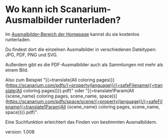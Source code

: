 # Wo kann ich Scanarium-Ausmalbilder runterladen?

Im [Ausmalbilder-Bereich der Homepage](https://scanarium.com/coloring-pages.html) kannst du sie kostenlos runterladen.

Du findest dort die einzelnen Ausmalbilder in verschiedenen Dateitypen: JPG, PDF, PNG und SVG.

Außerdem gibt es die PDF-Ausmalbilder auch als Sammlungen mit mehr als einem Bild.

Also zum Beispiel "[{=translate(All coloring pages)}](https://scanarium.com/pdfs/{=property(language)}/{=safeFilename({=translate(All coloring pages)})}.pdf)" oder "[{=translate1Param(All {scene_name} coloring pages, scene_name, space)}](https://scanarium.com/pdfs/space/scene/{=property(language)}/{=safeFilename({=translate1Param(All {scene_name} coloring pages, scene_name, space)})}.pdf)".

Eine Suchfunktion erleichtert das Finden von bestimmten Ausmalbildern.

version: 1.008
